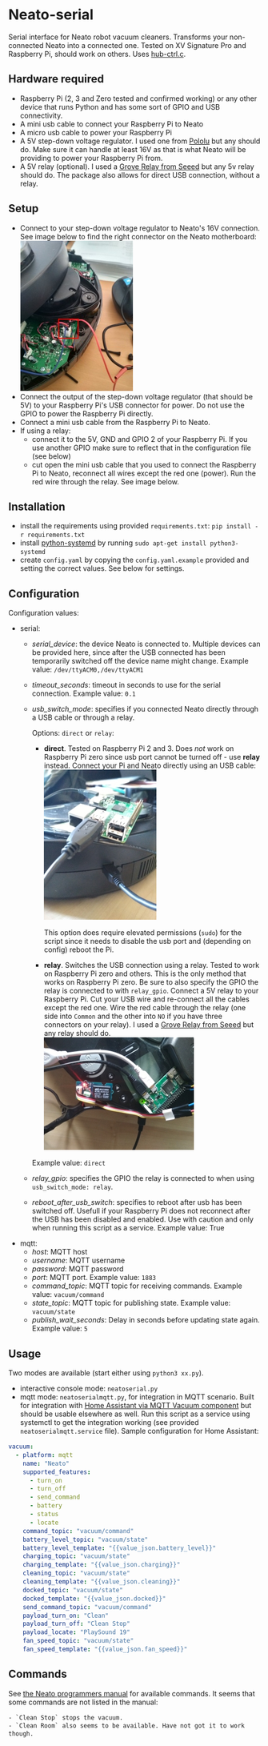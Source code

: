 # Neato-serial
Serial interface for Neato robot vacuum cleaners. Transforms your non-connected Neato into a connected one. Tested on XV Signature Pro and Raspberry Pi, should work on others. Uses [hub-ctrl.c](https://github.com/codazoda/hub-ctrl.c).

## Hardware required
- Raspberry Pi (2, 3 and Zero tested and confirmed working) or any other device that runs Python and has some sort of GPIO and USB connectivity.
- A mini usb cable to connect your Raspberry Pi to Neato
- A micro usb cable to power your Raspberry Pi
- A 5V step-down voltage regulator. I used one from [Pololu](https://www.pololu.com/product/2858) but any should do. Make sure it can handle at least 16V as that is what Neato will be providing to power your Raspberry Pi from.
- A 5V relay (optional). I used a [Grove Relay from Seeed](http://wiki.seeedstudio.com/Grove-Relay/) but any 5v relay should do. The package also allows for direct USB connection, without a relay.

## Setup
- Connect to your step-down voltage regulator to Neato's 16V connection. See image below to find the right connector on the Neato motherboard:
![direct](neato-16v.jpg?raw=true "16V")
- Connect the output of the step-down voltage regulator (that should be 5V) to your Raspberry Pi's USB connector for power. Do not use the GPIO to power the Raspberry Pi directly.
- Connect a mini usb cable from the Raspberry Pi to Neato. 
- If using a relay:
  - connect it to the 5V, GND and GPIO 2 of your Raspberry Pi. If you use another GPIO make sure to reflect that in the configuration file (see below)
  - cut open the mini usb cable that you used to connect the Raspberry Pi to Neato, reconnect all wires except the red one (power). Run the red wire through the relay. See image below.

## Installation
- install the requirements using provided `requirements.txt`: `pip install -r requirements.txt`
- install [python-systemd](https://github.com/systemd/python-systemd/) by running `sudo apt-get install python3-systemd`
- create `config.yaml` by copying the `config.yaml.example` provided and setting the correct values. See below for settings.

## Configuration
Configuration values:

- serial:
  - *serial_device*: the device Neato is connected to. Multiple devices can be provided here, since after the USB connected has been temporarily switched off the device name might change.
    Example value: `/dev/ttyACM0,/dev/ttyACM1`
  - *timeout_seconds*: timeout in seconds to use for the serial connection. 
    Example value: `0.1`
  - *usb_switch_mode*: specifies if you connected Neato directly through a USB cable or through a relay.
  
    Options: `direct` or `relay`:
    - **direct**. Tested on Raspberry Pi 2 and 3. Does _not_ work on Raspberry Pi zero since usb port cannot be turned off - use **relay** instead. Connect your Pi and Neato directly using an USB cable:
![direct](raspberrypi-neato-direct.jpg?raw=true "Direct")
  
      This option does require elevated permissions (`sudo`) for the script since it needs to disable the usb port and (depending on config) reboot the Pi.
    - **relay**. Switches the USB connection using a relay. Tested to work on Raspberry Pi zero and others. This is the only method that works on Raspberry Pi zero. Be sure to also specify the GPIO the relay is connected to with `relay_gpio`. Connect a 5V relay to your Raspberry Pi. Cut your USB wire and re-connect all the cables except the red one. Wire the red cable through the relay (one side into `Common` and the other into `NO` if you have three connectors on your relay). I used a [Grove Relay from Seeed](http://wiki.seeedstudio.com/Grove-Relay/) but any relay should do.
    ![direct](raspberrypi-neato-relay.jpg?raw=true "Relay")
        
    Example value: `direct`
  - *relay_gpio*: specifies the GPIO the relay is connected to when using `usb_switch_mode: relay`.
  - *reboot_after_usb_switch*: specifies to reboot after usb has been switched off. Usefull if your Raspberry Pi does not reconnect after the USB has been disabled and enabled. Use with caution and only when running this script as a service.
    Example value: True
- mqtt:
  - *host*:	MQTT host
  - *username*:	MQTT username
  - *password*:	MQTT password
  - *port*: MQTT port.
    Example value: `1883`
  - *command_topic*: MQTT topic for receiving commands.
    Example value: `vacuum/command`
  - *state_topic*: MQTT topic for publishing state.
    Example value: `vacuum/state`
  - *publish_wait_seconds*: Delay in seconds before updating state again.
    Example value: `5`

## Usage
Two modes are available (start either using `python3 xx.py`).
- interactive console mode: `neatoserial.py`
- mqtt mode: `neatoserialmqtt.py`, for integration in MQTT scenario. Built for integration with [Home Assistant via MQTT Vacuum component](https://www.home-assistant.io/components/vacuum.mqtt/) but should be usable elsewhere as well. Run this script as a service using systemctl to get the integration working (see provided `neatoserialmqtt.service` file). Sample configuration for Home Assistant:
```yaml
vacuum:
  - platform: mqtt
    name: "Neato"
    supported_features:
      - turn_on
      - turn_off
      - send_command
      - battery
      - status
      - locate
    command_topic: "vacuum/command"
    battery_level_topic: "vacuum/state"
    battery_level_template: "{{value_json.battery_level}}"
    charging_topic: "vacuum/state"
    charging_template: "{{value_json.charging}}"
    cleaning_topic: "vacuum/state"
    cleaning_template: "{{value_json.cleaning}}"
    docked_topic: "vacuum/state"
    docked_template: "{{value_json.docked}}"
    send_command_topic: "vacuum/command"
    payload_turn_on: "Clean"
    payload_turn_off: "Clean Stop"
    payload_locate: "PlaySound 19"
    fan_speed_topic: "vacuum/state"
    fan_speed_template: "{{value_json.fan_speed}}"
  ```

## Commands
See [the Neato programmers manual](XV-ProgrammersManual-3_1.pdf) for available commands.
It seems that some commands are not listed in the manual:

    - `Clean Stop` stops the vacuum.
    - `Clean Room` also seems to be available. Have not got it to work though.
    
